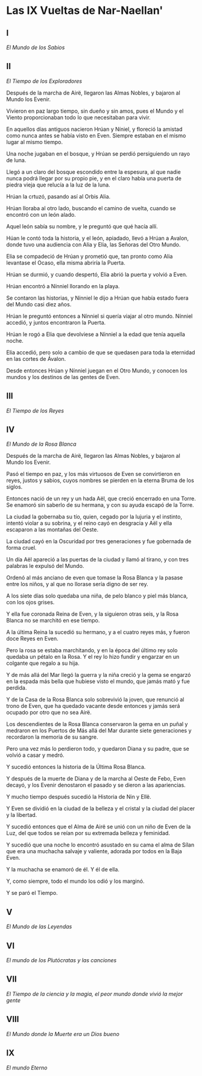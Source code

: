 # Las IX Vueltas de Nar-Naellan'

## I
*El Mundo de los Sabios*
## II
*El Tiempo de los Exploradores*

Después de la marcha de Airë, llegaron las Almas Nobles, y bajaron al Mundo los Evenir.

Vivieron en paz largo tiempo, sin dueño y sin amos, pues el Mundo y el Viento proporcionaban todo lo que necesitaban para vivir.

En aquellos días antiguos nacieron Hrúan y Níniel, y floreció la amistad como nunca antes se había visto en Even. Siempre estaban en el mismo lugar al mismo tiempo.

Una noche jugaban en el bosque, y Hrúan se perdió persiguiendo un rayo de luna.

Llegó a un claro del bosque escondido entre la espesura, al que nadie nunca podrá llegar por su propio pie, y en el claro había una puerta de piedra vieja que relucía a la luz de la luna.

Hrúan la crtuzó, pasando así al Orbis Alia.

Hrúan lloraba al otro lado, buscando el camino de vuelta, cuando se encontró con un león alado.

Aquel león sabía su nombre, y le preguntó que qué hacía allí.

Húan le contó toda la historia, y el león, apiadado, llevó a Hrúan a Avalon, donde tuvo una audiencia con Alia y Elia, las Señoras del Otro Mundo.

Elia se compadeció de Hrúan y prometió que, tan pronto como Alia levantase el Ocaso, ella misma abriría la Puerta.

Hrúan se durmió, y cuando despertó, Elia abrió la puerta y volvió a Even.

Hrúan encontró a Nínniel llorando en la playa.

Se contaron las historias, y Nínniel le dijo a Hrúan que había estado fuera del Mundo casi diez años.

Hrúan le preguntó entonces a Nínniel si quería viajar al otro mundo. Nínniel accedió, y juntos encontraron la Puerta. 

Hrúan le rogó a Elia que devolviese a Nínniel a la edad que tenía aquella noche.

Elia accedió, pero solo a cambio de que se quedasen para toda la eternidad en las cortes de Ávalon.

Desde entonces Hrúan y Nínniel juegan en el Otro Mundo, y conocen los mundos y los destinos de las gentes de Even.

## III
*El Tiempo de los Reyes*
## IV
*El Mundo de la Rosa Blanca*

Después de la marcha de Airë, llegaron las Almas Nobles, y bajaron al Mundo los Evenir.

Pasó el tiempo en paz, y los más virtuosos de Even se convirtieron en reyes, justos y sabios, cuyos nombres se pierden en la eterna Bruma de los siglos.

Entonces nació de un rey y un hada Aël, que creció encerrado en una Torre. Se enamoró sin saberlo de su hermana, y con su ayuda escapó de la Torre. 

La ciudad la gobernaba su tío, quien, cegado por la lujuria y el instinto, intentó violar a su sobrina, y el reino cayó en desgracia y Aël y ella escaparon a las montañas del Oeste.

La ciudad cayó en la Oscuridad por tres generaciones y fue gobernada de forma cruel.

Un día Aël apareció a las puertas de la ciudad y llamó al tirano, y con tres palabras le expulsó del Mundo. 

Ordenó al más anciano de even que tomase la Rosa Blanca y la pasase entre los niños, y al que no llorase sería digno de ser rey.

A los siete días solo quedaba una niña, de pelo blanco y piel más blanca, con los ojos grises.

Y ella fue coronada Reina de Even, y la siguieron otras seis, y la Rosa Blanca no se marchitó en ese tiempo.

A la última Reina la sucedió su hermano, y a el cuatro reyes más, y fueron doce Reyes en Even.

Pero la rosa se estaba marchitando, y en la época del último rey solo quedaba un pétalo en la Rosa. Y el rey lo hizo fundir y engarzar en un colgante que regalo a su hija.

Y de más allá del Mar llegó la guerra y la niña creció y la gema se engarzó en la espada más bella que hubiese visto el mundo, que jamás mató y fue perdida.

Y de la Casa de la Rosa Blanca solo sobrevivió la joven, que renunció al trono de Even, que ha quedado vacante desde entonces y jamás será ocupado por otro que no sea Airë.

Los descendientes de la Rosa Blanca conservaron la gema en un puñal y medraron en los Puertos de Más allá del Mar durante siete generaciones y recordaron la memoria de su sangre.

Pero una vez más lo perdieron todo, y quedaron Diana y su padre, que se volvió a casar y medró.

Y sucedió entonces la historia de la Última Rosa Blanca.

Y después de la muerte de Diana y de la marcha al Oeste de Febo, Even decayó, y los Evenir denostaron el pasado y se dieron a las apariencias.

Y mucho tiempo después sucedió la Historia de Nin y Ellë.

Y Even se dividió en la ciudad de la belleza y el cristal y la ciudad del placer y la libertad.

Y sucedió entonces que el Alma de Airë se unió con un niño de Even de la Luz, del que todos se reían por su extremada belleza y feminidad.

Y sucedió que una noche lo encontró asustado en su cama el alma de Sílan que era una muchacha salvaje y valiente, adorada por todos en la Baja Even.

Y la muchacha se enamoró de él. Y él de ella.

Y, como siempre, todo el mundo los odió y los marginó.

Y se paró el Tiempo.
## V
*El Mundo de las Leyendas*
## VI
*El mundo de los Plutócratas y las canciones*
## VII
*El Tiempo de la ciencia y la magia, el peor mundo donde vivió la mejor gente*
## VIII
*El Mundo donde la Muerte era un Dios bueno*
## IX
*El mundo Eterno*